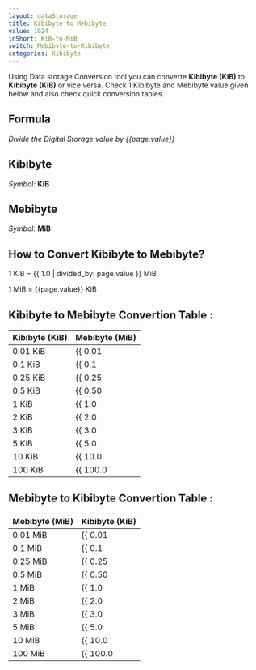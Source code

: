 ```yaml
---
layout: dataStorage
title: Kibibyte to Mebibyte
value: 1024
inShort: KiB-to-MiB
switch: Mebibyte-to-Kibibyte
categories: Kibibyte
---
```


Using Data storage Conversion tool you can converte **Kibibyte (KiB)** to **Kibibyte (KiB)** or vice versa. Check 1 Kibibyte and Mebibyte value given below and also check quick conversion tables.

## Formula
*Divide the Digital Storage value by {{page.value}}*

## Kibibyte
*Symbol:* **KiB**

## Mebibyte
*Symbol:* **MiB**

## How to Convert Kibibyte to Mebibyte?

1 KiB = {{ 1.0 | divided_by: page.value }} MiB

1 MiB = {{page.value}} KiB


## Kibibyte to Mebibyte Convertion Table :

| Kibibyte (KiB) | Mebibyte (MiB) |
| ---- | ---- |
| 0.01 KiB | {{ 0.01 | divided_by: page.value | round: 12 }} MiB |
| 0.1 KiB | {{ 0.1 | divided_by: page.value | round: 12 }} MiB |
| 0.25 KiB | {{ 0.25 | divided_by: page.value | round: 12 }} MiB |
| 0.5 KiB | {{ 0.50 | divided_by: page.value | round: 12 }} MiB |
| 1 KiB | {{ 1.0 | divided_by: page.value | round: 12 }} MiB |
| 2 KiB | {{ 2.0 | divided_by: page.value | round: 12 }} MiB |
| 3 KiB | {{ 3.0 | divided_by: page.value | round: 12 }} MiB |
| 5 KiB | {{ 5.0 | divided_by: page.value | round: 12 }} MiB |
| 10 KiB | {{ 10.0 | divided_by: page.value | round: 12 }} MiB |
| 100 KiB | {{ 100.0 | divided_by: page.value | round: 12 }} MiB |

## Mebibyte to Kibibyte Convertion Table :

| Mebibyte (MiB) | Kibibyte (KiB) |
| ---- | ---- |
| 0.01 MiB | {{ 0.01 | times: page.value | round: 12 }} KiB |
| 0.1 MiB | {{ 0.1 | times: page.value | round: 12 }} KiB |
| 0.25 MiB | {{ 0.25 | times: page.value | round: 12 }} KiB |
| 0.5 MiB | {{ 0.50 | times: page.value | round: 12 }} KiB |
| 1 MiB | {{ 1.0 | times: page.value | round: 12 }} KiB |
| 2 MiB | {{ 2.0 | times: page.value | round: 12 }} KiB |
| 3 MiB | {{ 3.0 | times: page.value | round: 12 }} KiB |
| 5 MiB | {{ 5.0 | times: page.value | round: 12 }} KiB |
| 10 MiB | {{ 10.0 | times: page.value | round: 12 }} KiB |
| 100 MiB | {{ 100.0 | times: page.value | round: 12 }} KiB |


<script>
document.getElementById('selectInput')[5].selected = true
document.getElementById('selectOutput')[9].selected = true
</script>
